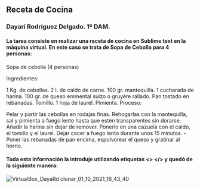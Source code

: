 ## Receta de Cocina

### Dayarí Rodríguez Delgado. 1º DAM.

#### La tarea consiste en realizar una receta de cocina en Sublime text en la máquina virtual. En este caso se trata de Sopa de Cebolla para 4 personas:

Sopa de cebolla (4 personas)

Ingredientes:

1 Kg. de cebollas.
2 l. de caldo de carne.
100 gr. mantequilla.
1 cucharada de harina.
100 gr. de queso emmental suizo o gruyére rallado.
Pan tostado en rebanadas.
Tomillo.
1 hoja de laurel.
Pimienta.
Proceso:

Pelar y partir las cebollas en rodajas finas.
Rehogarlas con la mantequilla, sal y pimienta a fuego lento hasta que estén transparentes sin dorarse.
Añadir la harina sin dejar de remover.
Ponerlo en una cazuela con el caldo, el tomillo y el laurel.
Dejar cocer a fuego lento durante unos 15 minutos. -Poner las rebanadas de pan encima, espolvorear el queso y gratinar al horno.

#### Toda esta información la introduje utilizando etiquetas <> </> y quedó de la siguiente manera:

![VirtualBox_DayaRd clonar_01_10_2021_16_43_40](https://user-images.githubusercontent.com/91153603/135650862-62e83fd4-a17d-4677-ae01-46495947f2a5.png)
